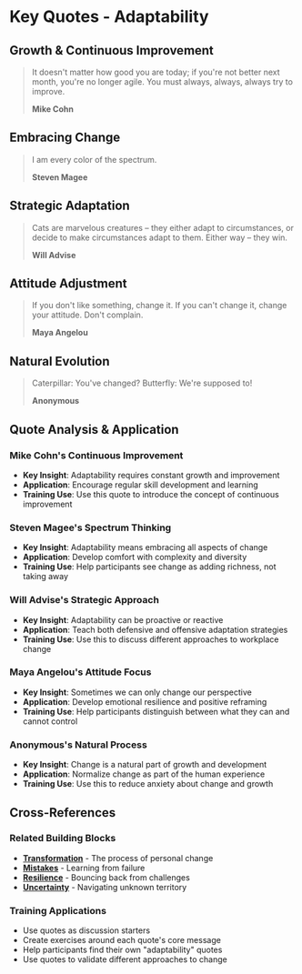 # Key Quotes - Adaptability

## Growth & Continuous Improvement

> It doesn't matter how good you are today; if you're not better next month, you're no longer agile. You must always, always, always try to improve.
> 
> **Mike Cohn**

## Embracing Change

> I am every color of the spectrum.
> 
> **Steven Magee**

## Strategic Adaptation

> Cats are marvelous creatures – they either adapt to circumstances, or decide to make circumstances adapt to them. Either way – they win.
> 
> **Will Advise**

## Attitude Adjustment

> If you don't like something, change it. If you can't change it, change your attitude. Don't complain.
> 
> **Maya Angelou**

## Natural Evolution

> Caterpillar: You've changed? Butterfly: We're supposed to!
> 
> **Anonymous**

## Quote Analysis & Application

### Mike Cohn's Continuous Improvement
- **Key Insight**: Adaptability requires constant growth and improvement
- **Application**: Encourage regular skill development and learning
- **Training Use**: Use this quote to introduce the concept of continuous improvement

### Steven Magee's Spectrum Thinking
- **Key Insight**: Adaptability means embracing all aspects of change
- **Application**: Develop comfort with complexity and diversity
- **Training Use**: Help participants see change as adding richness, not taking away

### Will Advise's Strategic Approach
- **Key Insight**: Adaptability can be proactive or reactive
- **Application**: Teach both defensive and offensive adaptation strategies
- **Training Use**: Use this to discuss different approaches to workplace change

### Maya Angelou's Attitude Focus
- **Key Insight**: Sometimes we can only change our perspective
- **Application**: Develop emotional resilience and positive reframing
- **Training Use**: Help participants distinguish between what they can and cannot control

### Anonymous's Natural Process
- **Key Insight**: Change is a natural part of growth and development
- **Application**: Normalize change as part of the human experience
- **Training Use**: Use this to reduce anxiety about change and growth

## Cross-References

### Related Building Blocks
- **[Transformation](../transformation/README.md)** - The process of personal change
- **[Mistakes](../mistakes/README.md)** - Learning from failure
- **[Resilience](../resilience/README.md)** - Bouncing back from challenges
- **[Uncertainty](../uncertainty/README.md)** - Navigating unknown territory

### Training Applications
- Use quotes as discussion starters
- Create exercises around each quote's core message
- Help participants find their own "adaptability" quotes
- Use quotes to validate different approaches to change
